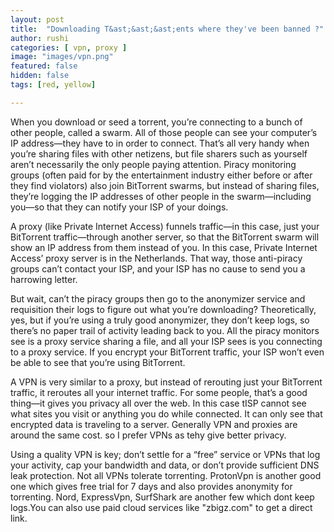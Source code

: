 ```yaml
---
layout: post
title:  "Downloading T&ast;&ast;&ast;ents where they've been banned ?"
author: rushi
categories: [ vpn, proxy ]
image: "images/vpn.png"
featured: false
hidden: false
tags: [red, yellow]

---
```

When you download or seed a torrent, you’re connecting to a bunch of other people, called a swarm. All of those people can see your computer’s IP address—they have to in order to connect. That’s all very handy when you’re sharing files with other netizens, but file sharers such as yourself aren’t necessarily the only people paying attention. Piracy monitoring groups (often paid for by the entertainment industry either before or after they find violators) also join BitTorrent swarms, but instead of sharing files, they’re logging the IP addresses of other people in the swarm—including you—so that they can notify your ISP of your doings.

A proxy (like Private Internet Access) funnels traffic—in this case, just your BitTorrent traffic—through another server, so that the BitTorrent swarm will show an IP address from them instead of you. In this case, Private Internet Access’ proxy server is in the Netherlands. That way, those anti-piracy groups can’t contact your ISP, and your ISP has no cause to send you a harrowing letter.

But wait, can’t the piracy groups then go to the anonymizer service and requisition their logs to figure out what you’re downloading? Theoretically, yes, but if you’re using a truly good anonymizer, they don’t keep logs, so there’s no paper trail of activity leading back to you. All the piracy monitors see is a proxy service sharing a file, and all your ISP sees is you connecting to a proxy service. If you encrypt your BitTorrent traffic, your ISP won’t even be able to see that you’re using BitTorrent.

A VPN is very similar to a proxy, but instead of rerouting just your BitTorrent traffic, it reroutes all your internet traffic. For some people, that’s a good thing—it gives you privacy all over the web. In this case tISP cannot see what sites you visit or anything you do while connected. It can only see that encrypted data is traveling to a server. Generally VPN and proxies are around the same cost. so I prefer VPNs as tehy give better privacy.

Using a quality VPN is key; don’t settle for a “free” service or VPNs that log your activity, cap your bandwidth and data, or don’t provide sufficient DNS leak protection. Not all VPNs tolerate torrenting. ProtonVpn is another good one which gives free trial for 7 days and also provides anonymity for torrenting. Nord, ExpressVpn, SurfShark are another few which dont keep logs.You can also use paid cloud services like "zbigz.com" to get a direct link. 

